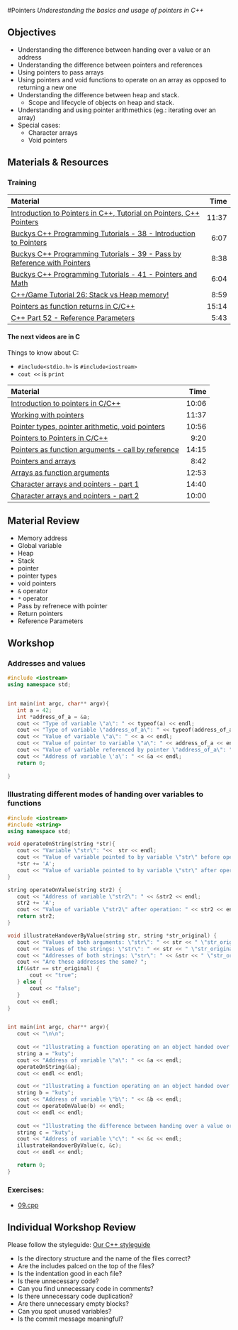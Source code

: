 #Pointers
*Underestanding the basics and usage of pointers in C++*

## Objectives
 - Understanding the difference between handing over a value or an address
 - Understanding the difference between pointers and references
 - Using pointers to pass arrays
 - Using pointers and void functions to operate on an array as opposed to returning a new one
 - Understanding the difference between heap and stack.
   - Scope and lifecycle of objects on heap and stack.
 - Understanding and using pointer arithmethics (eg.: iterating over an array)
 - Special cases:
   - Character arrays
   - Void pointers

## Materials & Resources
### Training
| Material | Time |
|:---------|-----:|
| [Introduction to Pointers in C++, Tutorial on Pointers, C++ Pointers](https://www.youtube.com/watch?v=W0aE-w61Cb8) | 11:37 |
| [Buckys C++ Programming Tutorials - 38 - Introduction to Pointers](https://www.youtube.com/watch?v=Fa6S8Pz924k) | 6:07 |
| [Buckys C++ Programming Tutorials - 39 - Pass by Reference with Pointers](https://www.youtube.com/watch?v=_ja8iizm7nk) | 8:38 |
| [Buckys C++ Programming Tutorials - 41 - Pointers and Math](https://www.youtube.com/watch?v=dPAbm-3iAN4) | 6:04 |
| [C++/Game Tutorial 26: Stack vs Heap memory!](https://www.youtube.com/watch?v=woHnBfiBbhs) | 8:59 |
| [Pointers as function returns in C/C++](https://www.youtube.com/watch?v=E8Yh4dw6Diw) | 15:14 |
| [C++ Part 52 - Reference Parameters](https://www.youtube.com/watch?v=X9-a-MiMwEI) | 5:43 |


#### The next videos are in C
Things to know about C:
 - `#include<stdio.h>` is `#include<iostream>`
 - `cout <<` is `print`

| Material | Time |
|:---------|-----:|
| [Introduction to pointers in C/C++](https://www.youtube.com/watch?v=h-HBipu_1P0) | 10:06 | 
| [Working with pointers](https://www.youtube.com/watch?v=X1DcpcgSUXw) | 11:37 |
| [Pointer types, pointer arithmetic, void pointers](https://www.youtube.com/watch?v=JTttg85xsbo) | 10:56 |
| [Pointers to Pointers in C/C++](https://www.youtube.com/watch?v=d3kd5KbGB48) | 9:20 |
| [Pointers as function arguments - call by reference](https://www.youtube.com/watch?v=LW8Rfh6TzGg) | 14:15 |
| [Pointers and arrays](https://www.youtube.com/watch?v=ASVB8KAFypk) | 8:42 |
| [Arrays as function arguments](https://www.youtube.com/watch?v=CpjVucvAc3g) | 12:53 |
| [Character arrays and pointers - part 1](https://www.youtube.com/watch?v=Bf8a6IC1dE8) | 14:40 |
| [Character arrays and pointers - part 2](https://www.youtube.com/watch?v=vFZTxvUoZSU) | 10:00 |



## Material Review
 - Memory address
 - Global variable
 - Heap
 - Stack
 - pointer
 - pointer types
 - void pointers
 - `&` operator
 - `*` operator
 - Pass by refrenece with pointer
 - Return pointers
 - Reference Parameters

## Workshop
### Addresses and values
 ```cpp
#include <iostream>
using namespace std;


int main(int argc, char** argv){
	int a = 42;
	int *address_of_a = &a;
	cout << "Type of variable \"a\": " << typeof(a) << endl;
	cout << "Type of variable \"address_of_a\": " << typeof(address_of_a) << endl;
	cout << "Value of variable \"a\": " << a << endl;
	cout << "Value of pointer to variable \"a\": " << address_of_a << endl;
	cout << "Value of variable referenced by pointer \"address_of_a\": " << *address_of_a << endl;
	cout << "Address of variable \'a\': " << &a << endl;
	return 0;
	
}

```

### Illustrating different modes of handing over variables to functions
 ```cpp
#include <iostream>
#include <string>
using namespace std;

void operateOnString(string *str){
	cout << "Variable \"str\": "<<  str << endl;
	cout << "Value of variable pointed to by variable \"str\" before operation: " << *str << endl;
	*str += 'A';
	cout << "Value of variable pointed to by variable \"str\" after operation: " << *str << endl;
}

string operateOnValue(string str2) {
	cout << "Address of variable \"str2\": " << &str2 << endl;
	str2 += 'A';
	cout << "Value of variable \"str2\" after operation: " << str2 << endl;
	return str2; 
}

void illustrateHandoverByValue(string str, string *str_original) {
	cout << "Values of both arguments: \"str\": " << str << " \"str_original\": " << str_original << endl;
	cout << "Values of the strings: \"str\": " << str << " \"str_original\": " << *str_original << endl;
	cout << "Addresses of both strings: \"str\": " << &str << " \"str_original\": " << str_original << endl;
	cout << "Are these addresses the same? ";
	if(&str == str_original) {
		cout << "true";
	} else {
		cout << "false";
	}
	cout << endl;
} 


int main(int argc, char** argv){
	cout << "\n\n";
	
	cout << "Illustrating a function operating on an object handed over by it's address!" << endl;
	string a = "kuty";
	cout << "Address of variable \"a\": " << &a << endl;
	operateOnString(&a);
	cout << endl << endl;	

	cout << "Illustrating a function operating on an object handed over by it's value!" << endl;
	string b = "kuty";
	cout << "Address of variable \"b\": " << &b << endl;
	cout << operateOnValue(b) << endl;	
	cout << endl << endl;
	
	cout << "Illustrating the difference between handing over a value or the object itself referenced by it's address!" << endl;
	string c = "kuty";
	cout << "Address of variable \"c\": " << &c << endl;
	illustrateHandoverByValue(c, &c);
	cout << endl << endl; 

	return 0;
}
```
### Exercises:
- [09.cpp](workshop/09.cpp)



## Individual Workshop Review
Please follow the styleguide: [Our C++ styleguide](../../styleguide/cpp.md)

 - Is the directory structure and the name of the files correct?
 - Are the includes palced on the top of the files?
 - Is the indentation good in each file?
 - Is there unnecessary code?
 - Can you find unnecessary code in comments?
 - Is there unnecessary code duplication?
 - Are there unnecessary empty blocks?
 - Can you spot unused variables?
 - Is the commit message meaningful?

